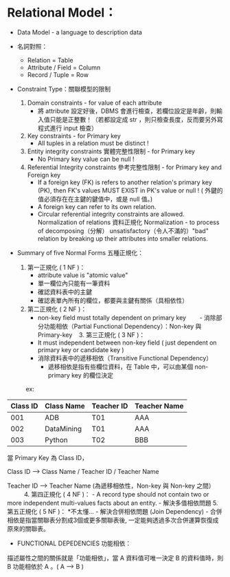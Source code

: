 # Relational Model：

* Data Model - a language to description data
* 名詞對照：
    * Relation = Table
    * Attribute / Field = Column
    * Record / Tuple = Row
* Constraint Type：關聯模型的限制
    1. Domain constraints - for value of each attribute
        - 將 attribute 設定好後，DBMS 會進行檢查，若欄位設定是年齡，則輸入值只能是正整數！（若都設定成 str ，則只檢查長度，反而要另外寫程式進行 input 檢查）
    2. Key constraints - for Primary key 
        - All tuples in a relation must be distinct !
    3. Entity integrity constraints 實體完整性限制 - for Primary key
        - No Primary key value can be null !
    4. Referential Integrity constraints 參考完整性限制 - for Primary key and Foreign key
        - If a foreign key (FK) is refers to another relation's primary key (PK), then FK's values MUST EXIST in PK's value or null ! ( 外鍵的值必須存在在主鍵的鍵值中，或是 null 值。)
        - A foreign key can refer to its own relation.
        - Circular referential integrity constraints are allowed.
    Normalization of relations 資料正規化
        Normalization - to process of decomposing（分解） unsatisfactory（令人不滿的）"bad" relation by breaking up their attributes into smaller relations.

* Summary of five Normal Forms 五種正規化：
    1. 第一正規化 ( 1 NF )：
        - attribute value is "atomic value"
        - 單一欄位內只能有一筆資料
        - 確認資料表中的主鍵
        - 確認表單內所有的欄位，都要與主鍵有關係（具相依性）
    2. 第二正規化 ( 2 NF )：
        - non-key field must totally dependent on primary key
        - 消除部分功能相依（Partial Functional Dependency）：Non-key 與 Primary-key 
    3. 第三正規化 ( 3 NF )：
        - It must independent between non-key field ( just dependent on primary key or candidate key )
        - 消除資料表中的遞移相依（Transitive Functional Dependency）
            - 遞移相依是指有些欄位資料，在 Table 中，可以由某個 non-primary key 的欄位決定
            
            ex:
            
 Class ID | Class Name | Teacher ID | Teacher Name 
 -------- | ---------- | ---------- | ------------ 
 001 | ADB | T01 | AAA 
 002 | DataMining | T01 | AAA 
 003 | Python | T02 | BBB 
               
當 Primary Key 為 Class ID，

   Class ID --> Class Name / Teacher ID / Teacher Name
   
   Teacher ID --> Teacher Name (為遞移相依性，Non-key 與 Non-key 之間）
              
    4. 第四正規化 ( 4 NF )：
        - A record type should not contain two or more independent multi-values facts about an entity.
        - 解決多值相依問題
    5. 第五正規化 ( 5 NF )： *不太懂...
        - 解決合併相依問題 (Join Dependency) - 合併相依是指當關聯表分割成3個或更多關聯表後, 一定能夠透過多次合併運算恢復成原來的關聯表。

* FUNCTIONAL DEPEDENCIES 功能相依：

描述屬性之間的關係就是「功能相依」，當 A 資料值可唯一決定 B 的資料值時，則 B 功能相依於 A 。( A --> B )
